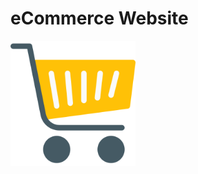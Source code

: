 # eCommerce Website

<img src="Frontend/src/Data/Images/logoShopping.png" alt="Logo" width="200" height="200"/>

